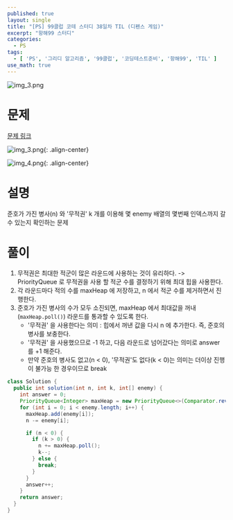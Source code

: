 ```yaml
---
published: true
layout: single
title: "[PS] 99클럽 코테 스터디 38일차 TIL (디펜스 게임)"
excerpt: "항해99 스터디"
categories:
  - PS
tags:
  - [ 'PS', '그리디 알고리즘', '99클럽', '코딩테스트준비', '항해99', 'TIL' ]
use_math: true
---
```



![img_3.png](https://zhtmr.github.io/static-files-for-posting/20240722/99club_TIL_thumbnail/%EA%B8%B0%EB%B3%B8%ED%98%951_java.png?raw=true)

# 문제

[문제 링크](https://school.programmers.co.kr/learn/courses/30/lessons/142085)

![img_3.png](https://zhtmr.github.io/static-files-for-posting/20240828/ex.png?raw=true){: .align-center}

![img_4.png](https://zhtmr.github.io/static-files-for-posting/20240828/ex1.png?raw=true){: .align-center}

# 설명
준호가 가진 병사(n) 와 '무적권' k 개를 이용해 몇 enemy 배열의 몇번째 인덱스까지 갈 수 있는지 확인하는 문제 
# 풀이
1. 무적권은 최대한 적군이 많은 라운드에 사용하는 것이 유리하다. -> PriorityQueue 로 무적권을 사용 할 적군 수를 결정하기 위해 최대 힙을 사용한다. 
2. 각 라운드마다 적의 수를 maxHeap 에 저장하고, n 에서 적군 수를 제거하면서 진행한다.
3. 준호가 가진 병사의 수가 모두 소진되면, maxHeap 에서 최대값을 꺼내(`maxHeap.poll()`) 라운드를 통과할 수 있도록 한다.
   - '무적권' 을 사용한다는 의미 : 힙에서 꺼낸 값을 다시 n 에 추가한다. 즉, 준호의 병사를 보충한다.
   - '무적권' 을 사용했으므로 -1 하고, 다음 라운드로 넘어갔다는 의미로 answer 를 +1 해준다.
   - 만약 준호의 병사도 없고(n < 0), '무적권'도 없다(k < 0)는 의미는 더이상 진행이 불가능 한 경우이므로 break 

```java
class Solution {
  public int solution(int n, int k, int[] enemy) {
    int answer = 0;
    PriorityQueue<Integer> maxHeap = new PriorityQueue<>(Comparator.reverseOrder());
    for (int i = 0; i < enemy.length; i++) {
      maxHeap.add(enemy[i]);
      n -= enemy[i];

      if (n < 0) {
        if (k > 0) {
          n += maxHeap.poll();
          k--;
        } else {
          break;
        }
      }
      answer++;
    }
    return answer;
  }
}
```
